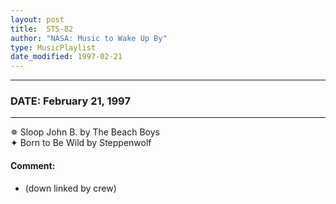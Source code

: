 ```yaml
---
layout: post
title:  STS-82
author: "NASA: Music to Wake Up By"
type: MusicPlaylist
date_modified: 1997-02-21
---
```


----
### DATE: February 21, 1997
----
✵ Sloop John B. by The Beach Boys  &nbsp;<br />✦ Born to Be Wild by Steppenwolf

#### Comment:
* (down linked by crew)
